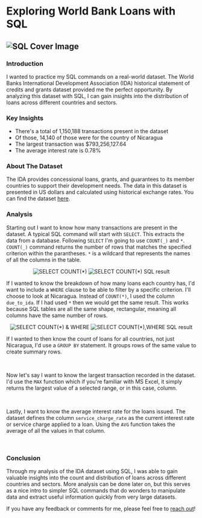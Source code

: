 # Exploring World Bank Loans with SQL

![SQL Cover Image](images/beginner_sql_project_cover_image.jpg)
---

### Introduction
I wanted to practice my SQL commands on a real-world dataset. The World Banks International Development Association (IDA) historical statement of credits and grants dataset provided me the perfect opportunity. By analyzing this dataset with SQL, I can gain insights into the distribution of loans across different countries and sectors. 

### Key Insights

- There's a total of 1,150,188 transactions present in the dataset
- Of those, 14,140 of those were for the country of Nicaragua
- The largest transaction was $793,256,127.64
- The average interest rate is 0.78%

### About The Dataset

The IDA provides concessional loans, grants, and guarantees to its member countries to support their development needs. The data in this dataset is presented in US dollars and calculated using historical exchange rates. You can find the dataset [here](https://finances.worldbank.org/Loans-and-Credits/IDA-Statement-Of-Credits-and-Grants-Historical-Dat/tdwh-3krx).

### Analysis

Starting out I want to know how many transactions are present in the dataset.  A typical SQL command will start with `SELECT`. This extracts the data from a database. Following `SELECT` I'm going to use `COUNT(_)` and `*`. `COUNT(_)` command returns the number of rows that matches the specified criterion within the parantheses. `*` is a wildcard that represents the names of all the columns in the table.

<p align="center">
  <img src="/images/3.png" alt="SELECT COUNT(*)">
   <img src="/images/4-SQLResult_COUNT.png" alt="SELECT COUNT(*) SQL result">
</p>

If I wanted to know the breakdown of how many loans each country has, I'd want to include a `WHERE` clause to be able to filter by a specific criterion.  I'll choose to look at Nicaragua.  Instead of `COUNT(*)`, I used the column `due_to_ida`.  If I had used `*` then we would get the same result.  This works because SQL tables are all the same shape, rectangular, meaning all columns have the same number of rows.

<p align="center">
  <img src="/images/6.png" alt="SELECT COUNT(*) & WHERE">
   <img src="/images/6-SQLResult_COUNT&WHERE.png" alt="SELECT COUNT(*),WHERE SQL result">
</p>

If I wanted to then know the count of loans for all countries, not just Nicaragua, I'd use a `GROUP BY` statement.  It groups rows of the same value to create summary rows.

<p align="center">
  <img src="/images/7.png" alt="">
   <img src="/images/8.jpg" alt="">
</p>

Now let's say I want to know the largest transaction recorded in the dataset.  I'd use the `MAX` function which if you're familiar with MS Excel, it simply returns the largest value of a selected range, or in this case, column.

<p align="center">
  <img src="/images/9.1.png" alt="">
   <img src="/images/10-SQLResult_MAX.png" alt="">
</p>

Lastly, I want to know the average interest rate for the loans issued. The dataset defines the column `service_charge_rate` as the current interest rate or service charge applied to a loan.  Using the `AVG` function takes the average of all the values in that column.

<p align="center">
  <img src="/images/13.png" alt="">
   <img src="/images/14-SQLResult-AVG.png" alt="">
</p>


### Conclusion

Through my analysis of the IDA dataset using SQL, I was able to gain valuable insights into the count and distribution of loans across different countries and sectors. More analysis can be done later on, but this serves as a nice intro to simpler SQL commands that do wonders to manipulate data and extract useful information quickly from very large datasets.

If you have any feedback or comments for me, please feel free to [reach out](https://www.linkedin.com/in/gregory-santoro/)!
